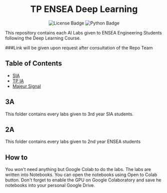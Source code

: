 <h1   align="center">
TP ENSEA Deep Learning
</h1>

<div id="badges" align="center">
  <img src="https://img.shields.io/github/license/thad75/OptionAI"  alt="License Badge"/>
  <img src="https://img.shields.io/github/languages/top/thad75/OptionAI" alt="Python Badge"/>
</div> 

This repository contains each AI Labs given to ENSEA Engineering Students following the Deep Learning Course.

###Link will be given upon request after consultation of the Repo Team

## Table of Contents

* [SIA](3A/SIA)
* [TP IA](2A/Option%20IA)
* [Majeur Signal](2A/Majeure%20Signal)

## 3A

This folder contains every labs given to 3rd year SIA students. 

## 2A

This folder contains every labs given to 2nd year ENSEA students  

## How to 

You won't need anything but Google Colab to do the labs. The labs are written into Notebooks. You can open the notebooks using Open to Colab button. Don't forget to enable the GPU on Google Colaboratory and save he notebooks into your personal Google Drive.
